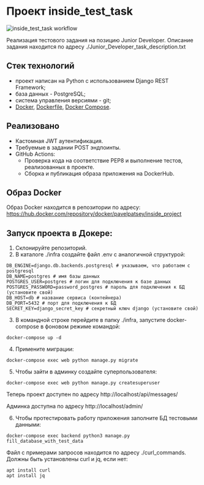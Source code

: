 # Проект inside_test_task

![inside_test_task workflow](https://github.com/PavelPatsey/inside_test_task/actions/workflows/main.yml/badge.svg)

Реализация тестового задания на позицию Junior Developer. Описание задания находится по адресу ./Junior_Developer_task_description.txt

## Стек технологий

- проект написан на Python с использованием Django REST Framework;
- база данных - PostgreSQL;
- система управления версиями - git;
- [Docker](https://docs.docker.com/engine/install/ubuntu/), [Dockerfile](https://docs.docker.com/engine/reference/builder/), [Docker Compose](https://docs.docker.com/compose/).

## Реализовано

- Кастомная JWT аутентификация.
- Требуемые в задании POST эндпоинты.
- GitHub Actions:
    - Проверка кода на соответствие PEP8 и выполнение тестов, реализованных в проекте.
     - Сборка и публикация образа приложения на DockerHub.

## Образ Docker
Образ Docker находится в репозитории по адресу:
https://hub.docker.com/repository/docker/pavelpatsey/inside_project

## Запуск проекта в Докере:

1. Склонируйте репозиторий.
2. В каталоге ./infra создайте файл .env c аналогичной структурой:
 ```
DB_ENGINE=django.db.backends.postgresql # указываем, что работаем с postgresql
DB_NAME=postgres # имя базы данных
POSTGRES_USER=postgres # логин для подключения к базе данных
POSTGRES_PASSWORD=password_postgres # пароль для подключения к БД (установите свой)
DB_HOST=db # название сервиса (контейнера)
DB_PORT=5432 # порт для подключения к БД
SECRET_KEY=django_secret_key # секретный ключ django (установите свой)
 ```
3. В командной строке перейдите в папку ./infra, запустите docker-compose в фоновом режиме командой:
```
docker-compose up -d
```
4. Примените миграции:
```
docker-compose exec web python manage.py migrate

```
5. Чтобы зайти в админку создайте суперпользователя:
```
docker-compose exec web python manage.py createsuperuser

```
Теперь проект доступен по адресу http://localhost/api/messages/

Админка доступна по адресу http://localhost/admin/

6. Чтобы протестировать работу приложения заполните БД тестовыми данными:

```
docker-compose exec backend python3 manage.py fill_database_with_test_data
```
Файл с примерами запросов находится по адресу ./curl_commands. Должны быть установлены curl и jq, если нет:
```
apt install curl
apt install jq
```
